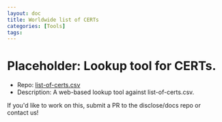 ```yaml
---
layout: doc
title: Worldwide list of CERTs
categories: [Tools]
tags: 
---
```

# Placeholder: Lookup tool for CERTs.
- Repo: [list-of-certs.csv](https://github.com/disclose/diodata/blob/master/list-of-certs.csv)
- Description: A web-based lookup tool against list-of-certs.csv.

If you'd like to work on this, submit a PR to the disclose/docs repo or contact us!